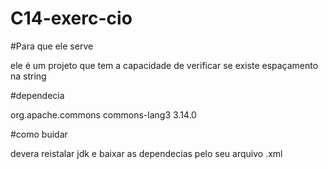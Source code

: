 # C14-exerc-cio
#Para que ele serve

ele é um projeto que tem a capacidade de verificar se existe espaçamento na string

#dependecia 

<dependencies>
        <dependency>
            <groupId>org.apache.commons</groupId>
            <artifactId>commons-lang3</artifactId>
            <version>3.14.0</version>
        </dependency>
</dependencies>

#como buidar 

devera reistalar jdk e baixar as dependecias pelo seu arquivo .xml

